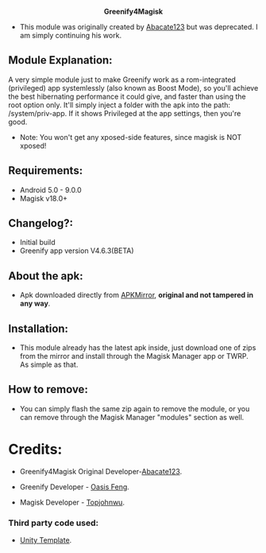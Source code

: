 <p align="center">
<b> Greenify4Magisk </b><br>
</p>

* This module was originally created by [Abacate123](https://forum.xda-developers.com/member.php?u=6439974) but was deprecated. I am simply continuing his work.


## Module Explanation:
A very simple module just to make Greenify work as a rom-integrated (privileged) app systemlessly (also known as Boost Mode), so you'll achieve the best hibernating performance it could give, and faster than using the root option only. It'll simply inject a folder with the apk into the path: /system/priv-app. If it shows Privileged at the app settings, then you're good.

* Note: You won't get any xposed-side features, since magisk is NOT xposed!

## Requirements: 
- Android 5.0 - 9.0.0
- Magisk v18.0+

## Changelog?:
* Initial build
* Greenify app version V4.6.3(BETA)

## About the apk:
* Apk downloaded directly from [APKMirror](http://www.apkmirror.com/apk/oasis-feng/greenify/ "Greenify's APKMirror page"), **original and not tampered in any way**.

## Installation:
* This module already has the latest apk inside, just download one of zips from the mirror and install through the Magisk Manager app or TWRP. As simple as that.

## How to remove:
* You can simply flash the same zip again to remove the module, or you can remove through the Magisk Manager "modules" section as well.

# Credits:
* Greenify4Magisk Original Developer-[Abacate123](https://forum.xda-developers.com/member.php?u=6439974).

* Greenify Developer - [Oasis Feng](https://play.google.com/store/apps/details?id=com.oasisfeng.greenify "Greenify's Play Store page").

* Magisk Developer - [Topjohnwu](https://forum.xda-developers.com/apps/magisk/official-magisk-v7-universal-systemless-t3473445 "Magisk official XDA thread").

### Third party code used:
* [Unity Template](https://github.com/Zackptg5/Unity "Template's repository").
